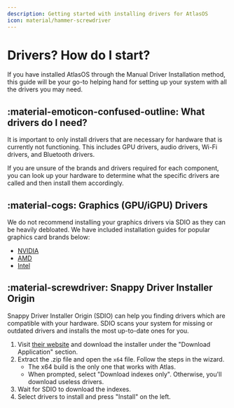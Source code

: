 ```yaml
---
description: Getting started with installing drivers for AtlasOS
icon: material/hammer-screwdriver
---
```


# Drivers? How do I start?

If you have installed AtlasOS through the Manual Driver Installation method, this guide will be your go-to helping hand for setting up your system with all the drivers you may need.

## :material-emoticon-confused-outline: What drivers do I need?

It is important to only install drivers that are necessary for hardware that is currently not functioning. This includes GPU drivers, audio drivers, Wi-Fi drivers, and Bluetooth drivers.

If you are unsure of the brands and drivers required for each component, you can look up your hardware to determine what the specific drivers are called and then install them accordingly.

## :material-cogs: Graphics (GPU/iGPU) Drivers
We do not recommend installing your graphics drivers via SDIO as they can be heavily debloated. We have included installation guides for popular graphics card brands below:

* [NVIDIA](../drivers/gpu/nvidia.md)
* [AMD](../drivers/gpu/amd.md)
* [Intel](../drivers/gpu/intel.md)

## :material-screwdriver: Snappy Driver Installer Origin

Snappy Driver Installer Origin (SDIO) can help you finding drivers which are compatible with your hardware. SDIO scans your system for missing or outdated drivers and installs the most up-to-date ones for you.

1. Visit [their website](https://www.glenn.delahoy.com/snappy-driver-installer-origin) and download the installer under the "Download Application" section.
2. Extract the .zip file and open the ``x64`` file. Follow the steps in the wizard.
    * The x64 build is the only one that works with Atlas.
    * When prompted, select "Download indexes only". Otherwise, you'll download useless drivers.
3. Wait for SDIO to download the indexes.
4. Select drivers to install and press "Install" on the left.
